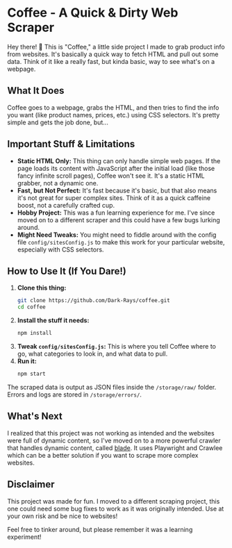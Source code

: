 # Coffee - A Quick & Dirty Web Scraper

Hey there! 👋 This is "Coffee," a little side project I made to grab product info from websites. It's basically a quick way to fetch HTML and pull out some data. Think of it like a really fast, but kinda basic, way to see what's on a webpage.

## What It Does

Coffee goes to a webpage, grabs the HTML, and then tries to find the info you want (like product names, prices, etc.) using CSS selectors. It's pretty simple and gets the job done, but...

## Important Stuff & Limitations

*   **Static HTML Only:** This thing can only handle simple web pages. If the page loads its content with JavaScript after the initial load (like those fancy infinite scroll pages), Coffee won't see it. It's a static HTML grabber, not a dynamic one.
*   **Fast, but Not Perfect:** It's fast because it's basic, but that also means it's not great for super complex sites. Think of it as a quick caffeine boost, not a carefully crafted cup.
*   **Hobby Project:** This was a fun learning experience for me. I've since moved on to a different scraper and this could have a few bugs lurking around.
*  **Might Need Tweaks:**  You might need to fiddle around with the config file `config/sitesConfig.js` to make this work for your particular website, especially with CSS selectors.

## How to Use It (If You Dare!)

1.  **Clone this thing:**
    ```bash
    git clone https://github.com/Dark-Rays/coffee.git
    cd coffee
    ```
2.  **Install the stuff it needs:**
    ```bash
    npm install
    ```
3.  **Tweak `config/sitesConfig.js`:** This is where you tell Coffee where to go, what categories to look in, and what data to pull.
4.  **Run it:**
    ```bash
    npm start
    ```

The scraped data is output as JSON files inside the `/storage/raw/` folder. Errors and logs are stored in `/storage/errors/`.

## What's Next

I realized that this project was not working as intended and the websites were full of dynamic content, so I've moved on to a more powerful crawler that handles dynamic content, called [blade](https://github.com/Dark-Rays/blade). It uses Playwright and Crawlee which can be a better solution if you want to scrape more complex websites.

## Disclaimer

This project was made for fun. I moved to a different scraping project, this one could need some bug fixes to work as it was originally intended. Use at your own risk and be nice to websites!

Feel free to tinker around, but please remember it was a learning experiment!
